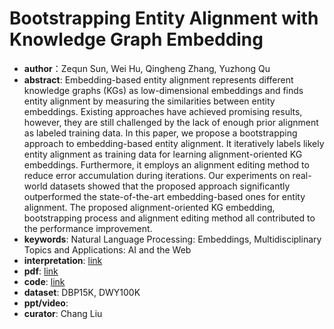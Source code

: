 # Bootstrapping Entity Alignment with Knowledge Graph Embedding
* **author**：Zequn Sun, Wei Hu, Qingheng Zhang, Yuzhong Qu
* **abstract**: Embedding-based entity alignment represents different knowledge graphs (KGs) as low-dimensional embeddings and finds entity alignment by measuring the similarities between entity embeddings. Existing approaches have achieved promising results, however, they are still challenged by the lack of enough prior alignment as labeled training data. In this paper, we propose a bootstrapping approach to embedding-based entity alignment. It iteratively labels likely entity alignment as training data for learning alignment-oriented KG embeddings. Furthermore, it employs an alignment editing method to reduce error accumulation during iterations. Our experiments on real-world datasets showed that the proposed approach significantly outperformed the state-of-the-art embedding-based ones for entity alignment. The proposed alignment-oriented KG embedding, bootstrapping process and alignment editing method all contributed to the performance improvement.
* **keywords**: Natural Language Processing: Embeddings, Multidisciplinary Topics and Applications: AI and the Web
* **interpretation**: [link](https://blog.csdn.net/dreamweaverccc/article/details/88547088)
* **pdf**:  [link](https://www.ijcai.org/proceedings/2018/0611.pdf)
* **code**: [link](https://github.com/nju-websoft/BootEA)
* **dataset**: DBP15K, DWY100K
* **ppt/video**: 
* **curator**: Chang Liu
